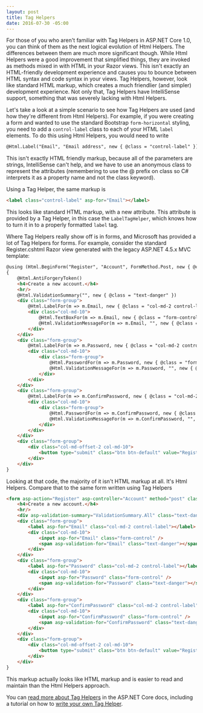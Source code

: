 ```yaml
---
layout: post
title: Tag Helpers
date: 2016-07-30 -05:00
---
```


For those of you who aren't familiar with Tag Helpers in ASP.NET Core 1.0, you can think of them as the next logical evolution of Html Helpers. The differences between them are much more significant though. While Html Helpers were a good improvement that simplified things, they are invoked as methods mixed in with HTML in your Razor views. This isn't exactly an HTML-friendly development experience and causes you to bounce between HTML syntax and code syntax in your views. Tag Helpers, however, look like standard HTML markup, which creates a much friendlier (and simpler) development experience. Not only that, Tag Helpers have IntelliSense support, something that was severely lacking with Html Helpers.

Let's take a look at a simple scenario to see how Tag Helpers are used (and how they're different from Html Helpers). For example, if you were creating a form and wanted to use the standard Bootstrap `form-horizontal` styling, you need to add a `control-label` class to each of your HTML `label` elements. To do this using Html Helpers, you would need to write 

```html
@Html.Label("Email", "Email address", new { @class = "control-label" })
```

This isn't exactly HTML friendly markup, because all of the parameters are strings, IntelliSense can't help, and we have to use an anonymous class to represent the attributes (remembering to use the @ prefix on class so C# interprets it as a property name and not the class keyword).

Using a Tag Helper, the same markup is

```html
<label class="control-label" asp-for="Email"></label>
```

This looks like standard HTML markup, with a new attribute. This attribute is provided by a Tag Helper, in this case the `LabelTagHelper`, which knows how to turn it in to a properly formatted `label` tag.

Where Tag Helpers really show off is in forms, and Microsoft has provided a lot of Tag Helpers for forms. For example, consider the standard Register.cshtml Razor view generated with the legacy ASP.NET 4.5.x MVC template:

```html
@using (Html.BeginForm("Register", "Account", FormMethod.Post, new { @class = "form-horizontal", role = "form" }))
{
    @Html.AntiForgeryToken()
    <h4>Create a new account.</h4>
    <hr/>
    @Html.ValidationSummary("", new { @class = "text-danger" })
    <div class="form-group">
        @Html.LabelFor(m => m.Email, new { @class = "col-md-2 control-label" })
        <div class="col-md-10">
            @Html.TextBoxFor(m => m.Email, new { @class = "form-control" })
            @Html.ValidationMessageFor(m => m.Email, "", new { @class = "text-danger" })
        </div>
    </div>
    <div class="form-group">
        @Html.LabelFor(m => m.Password, new { @class = "col-md-2 control-label" })
        <div class="col-md-10">
            <div class="form-group">
                @Html.PasswordFor(m => m.Password, new { @class = "form-control" })
                @Html.ValidationMessageFor(m => m.Password, "", new { @class = "text-danger" })
            </div>
        </div>
    </div>
    <div class="form-group">
        @Html.LabelFor(m => m.ConfirmPassword, new { @class = "col-md-2 control-label" })
        <div class="col-md-10">
            <div class="form-group">
                @Html.PasswordFor(m => m.ConfirmPassword, new { @class = "form-control" })
                @Html.ValidationMessageFor(m => m.ConfirmPassword, "", new { @class = "text-danger" })
            </div>
        </div>
    </div>
    <div class="form-group">
        <div class="col-md-offset-2 col-md-10">
            <button type="submit" class="btn btn-default" value="Register" />
        </div>
    </div>
}
```

Looking at that code, the majority of it isn't HTML markup at all. It's Html Helpers. Compare that to the same form written using Tag Helpers

```html
<form asp-action="Register" asp-controller="Account" method="post" class="form-horizontal" role="form">
    <h4>Create a new account.</h4>
    <hr/>
    <div asp-validation-summary="ValidationSummary.All" class="text-danger"></div>
    <div class="form-group">
        <label asp-for="Email" class="col-md-2 control-label"></label>
        <div class="col-md-10">
            <input asp-for="Email" class="form-control" />
            <span asp-validation-for="Email" class="text-danger"></span>
        </div>
    </div>
    <div class="form-group">
        <label asp-for="Password" class="col-md-2 control-label"></label>
        <div class="col-md-10">
            <input asp-for="Password" class="form-control" />
            <span asp-validation-for="Password" class="text-danger"></span>
        </div>
    </div>
    <div class="form-group">
        <label asp-for="ConfirmPassword" class="col-md-2 control-label"></label>
        <div class="col-md-10">
            <input asp-for="ConfirmPassword" class="form-control" />
            <span asp-validation-for="ConfirmPassword" class="text-danger"></span>
        </div>
    </div>
    <div class="form-group">
        <div class="col-md-offset-2 col-md-10">
            <button type="submit" class="btn btn-default" value="Register" />
        </div>
    </div>
}
```

This markup actually looks like HTML markup and is easier to read and maintain than the Html Helpers approach.

You can [read more about Tag Helpers](https://docs.asp.net/en/latest/mvc/views/tag-helpers/intro.html) in the ASP.NET Core docs, including a tutorial on how to [write your own Tag Helper](https://docs.asp.net/en/latest/mvc/views/tag-helpers/authoring.html).
